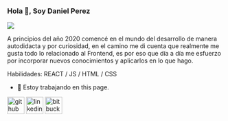 ### Hola 👋, Soy Daniel Perez
![](https://fontmeme.com/permalink/211105/da374e04e907868f4fbd5b710edbb464.png)

A principios del año 2020 comencé en el mundo del desarrollo de manera autodidacta y por curiosidad, en el camino me di cuenta que realmente me gusta todo lo relacionado al Frontend, es por eso que día a día me esfuerzo por incorporar nuevos conocimientos y aplicarlos en lo que hago.

Habilidades: REACT / JS / HTML / CSS

- 🔭 Estoy trabajando en this page. 


[<img src='https://cdn.jsdelivr.net/npm/simple-icons@3.0.1/icons/github.svg' alt='github' height='40'>](https://github.com/https://github.com/perezdanielismael)  [<img src='https://cdn.jsdelivr.net/npm/simple-icons@3.0.1/icons/linkedin.svg' alt='linkedin' height='40'>](https://www.linkedin.com/in/https://www.linkedin.com/in/daniel-perez-frontend//)  [<img src='https://cdn.jsdelivr.net/npm/simple-icons@3.0.1/icons/bitbucket.svg' alt='bitbucket' height='40'>](https://bitbucket.org/dashboard/overview)  

